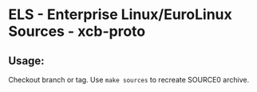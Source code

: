 # ELS - Enterprise Linux/EuroLinux Sources - xcb-proto
 
## Usage:
  Checkout branch or tag. Use `make sources` to recreate  SOURCE0 archive.

